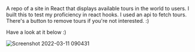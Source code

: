 A repo of a site in React that displays available tours in the world to users.
I built this to test my proficiency in react hooks.
I used an api to fetch tours.
There's a button to remove tours if you're not interested.  :)

Have a look at it below :)


![Screenshot 2022-03-11 090431](https://user-images.githubusercontent.com/83133493/157837247-0e384583-2db9-4bd9-8f79-bebac349a449.png)

